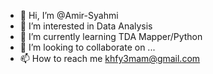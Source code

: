 - 👋 Hi, I’m @Amir-Syahmi
- 👀 I’m interested in Data Analysis
- 🌱 I’m currently learning TDA Mapper/Python
- 💞️ I’m looking to collaborate on ...
- 📫 How to reach me khfy3mam@gmail.com

<!---
Amir-Syahmi/Amir-Syahmi is a ✨ special ✨ repository because its `README.md` (this file) appears on your GitHub profile.
You can click the Preview link to take a look at your changes.
--->
